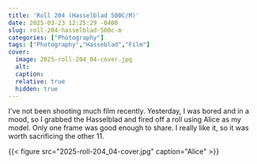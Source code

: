 ```yaml
---
title: 'Roll 204 (Hasselblad 500C/M)'
date: 2025-03-23 12:25:29 -0400
slug: roll-204-hasselblad-500c-m
categories: ["Photography"]
tags: ["Photography","Hasseblad","Film"]
cover: 
  image: 2025-roll-204_04-cover.jpg
  alt: 
  caption: 
  relative: true
  hidden: true
---
```


I've not been shooting much film recently. Yesterday, I was bored and in a mood, so I grabbed the Hasselblad and fired off a roll using Alice as my model. Only one frame was good enough to share. I really like it, so it was worth sacrificing the other 11.

{{< figure src="2025-roll-204_04-cover.jpg" caption="Alice" >}}
